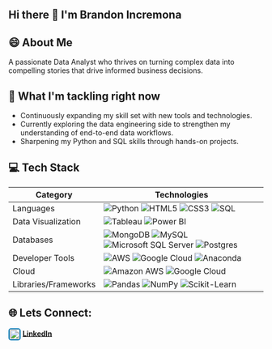 ## Hi there 👋 I'm Brandon Incremona

## 😄 About Me
A passionate Data Analyst who thrives on turning complex data into compelling stories that drive informed business decisions. 

## 🌱 What I'm tackling right now
- Continuously expanding my skill set with new tools and technologies.
- Currently exploring the data engineering side to strengthen my understanding of end-to-end data workflows.
- Sharpening my Python and SQL skills through hands-on projects.

## 💻 Tech Stack
| Category               | Technologies                                                                                                                                                                                                                       |
|------------------------|----------------------------------------------------------------------------------------------------------------------------------------------------------------------------------------------|
| Languages              | ![Python](https://img.shields.io/badge/python-3776AB?style=flat&logo=python&logoColor=white) ![HTML5](https://img.shields.io/badge/html5-E34F26?style=flat&logo=html5&logoColor=white) ![CSS3](https://img.shields.io/badge/css3-1572B6?style=flat&logo=css3&logoColor=white) ![SQL](https://img.shields.io/badge/SQL-4479A1?style=flat&logo=postgresql&logoColor=white) |
| Data Visualization      | ![Tableau](https://img.shields.io/badge/Tableau-E97627?style=flat&logo=tableau&logoColor=white) ![Power BI](https://img.shields.io/badge/Power_BI-F2C811?style=flat&logo=powerbi&logoColor=black) |
| Databases              | ![MongoDB](https://img.shields.io/badge/MongoDB-47A248?style=flat&logo=mongodb&logoColor=white) ![MySQL](https://img.shields.io/badge/MySQL-4479A1?style=flat&logo=mysql&logoColor=white) ![Microsoft SQL Server](https://img.shields.io/badge/Microsoft_SQL_Server-CC2927?style=flat&logo=microsoftsqlserver&logoColor=white) ![Postgres](https://img.shields.io/badge/Postgres-336791?style=flat&logo=postgresql&logoColor=white) |
| Developer Tools         | ![AWS](https://img.shields.io/badge/AWS-232F3E?style=flat&logo=amazonaws&logoColor=white) ![Google Cloud](https://img.shields.io/badge/Google_Cloud-4285F4?style=flat&logo=googlecloud&logoColor=white) ![Anaconda](https://img.shields.io/badge/Anaconda-44A833?style=flat&logo=anaconda&logoColor=white) |
| Cloud                  | ![Amazon AWS](https://img.shields.io/badge/Amazon_AWS-232F3E?style=flat&logo=amazonaws&logoColor=white) ![Google Cloud](https://img.shields.io/badge/Google_Cloud-4285F4?style=flat&logo=googlecloud&logoColor=white)  |
| Libraries/Frameworks    | ![Pandas](https://img.shields.io/badge/Pandas-150458?style=flat&logo=pandas&logoColor=white) ![NumPy](https://img.shields.io/badge/NumPy-013243?style=flat&logo=numpy&logoColor=white) ![Scikit-Learn](https://img.shields.io/badge/scikit-learn-F7931E?style=flat&logo=scikit-learn&logoColor=white) |






## 🌐 Lets Connect:

[<img src="https://cdn.jsdelivr.net/gh/devicons/devicon/icons/linkedin/linkedin-original.svg" alt="LinkedIn" width="20" height="20" style="border: 2px solid #0077B5; border-radius: 5px; vertical-align: middle"/>](https://www.linkedin.com/in/brandon-incremona-26231126a/) **[LinkedIn](https://www.linkedin.com/in/brandon-incremona-26231126a/)**

